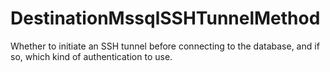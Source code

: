 # DestinationMssqlSSHTunnelMethod

Whether to initiate an SSH tunnel before connecting to the database, and if so, which kind of authentication to use.


